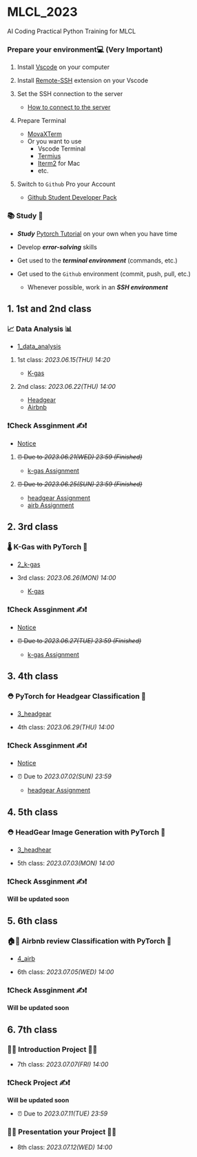 # MLCL_2023
AI Coding Practical Python Training for MLCL

### Prepare your environment💻 (__Very Important__)

1. Install [Vscode](https://code.visualstudio.com/) on your computer
2. Install [Remote-SSH](https://marketplace.visualstudio.com/items?itemName=ms-vscode-remote.remote-ssh) extension on your Vscode
3. Set the SSH connection to the server
    - [How to connect to the server](https://code.visualstudio.com/docs/remote/ssh)
4. Prepare Terminal
    - [MovaXTerm](https://mobaxterm.mobatek.net/)
    - Or you want to use
        - Vscode Terminal
        - [Termius](https://termius.com/)
        - [Iterm2](https://iterm2.com/) for Mac
        - etc.

5. Switch to `Github` Pro your Account
    - [Github Student Developer Pack](https://education.github.com/pack)
### 📚 Study 📖
 
- ***Study*** [Pytorch Tutorial](https://pytorch.org/tutorials/) on your own when you have time

- Develop ***error-solving*** skills

- Get used to the ***terminal environment*** (commands, etc.)

- Get used to the `Github` environment (commit, push, pull, etc.)
    - Whenever possible, work in an ***SSH environment***
## 1. 1st and 2nd class

### 📈 Data Analysis 📊

- [1_data_analysis](1_data_analysis)

1. 1st class: *2023.06.15(THU) 14:20*
    - [K-gas](1_data_analysis/data_analysis_k-gas.ipynb)

2. 2nd class: *2023.06.22(THU) 14:00*
    - [Headgear](1_data_analysis/data_analysis_headgear.ipynb)
    - [Airbnb](1_data_analysis/data_analysis_airb.ipynb)

### ❗Check Assginment ✍️❗

- [Notice](1_data_analysis/README.md)

1. ~~⏰ Due to *2023.06.21(WED) 23:59 (Finished)*~~
    - [k-gas Assignment](1_data_analysis/1_Assignment_k-gas.ipynb)

2. ~~⏰ Due to *2023.06.25(SUN) 23:59 (Finished)*~~
    - [headgear Assignment](1_data_analysis/1_Assignment_headgear.ipynb)
    - [airb Assignment](1_data_analysis/1_Assignment_airb.ipynb)

## 2. 3rd class

### 🌡️ K-Gas with PyTorch 🤖

- [2_k-gas](2_k-gas)

- 3rd class: *2023.06.26(MON) 14:00*
    - [K-gas](2_k-gas/k_gas.ipynb)

### ❗Check Assginment ✍️❗

- [Notice](2_k-gas/README.md)

- ~~⏰ Due to *2023.06.27(TUE) 23:59 (Finished)*~~
    - [k-gas Assignment](2_k-gas/Assginment/)

## 3. 4th class

### ⛑️ PyTorch for Headgear Classification 🤖

- [3_headgear](3_headgear/Assginment_classification/)

- 4th class: *2023.06.29(THU) 14:00*

### ❗Check Assginment ✍️❗

- [Notice](3_headgear/README.md)

- ⏰ Due to *2023.07.02(SUN) 23:59*
    - [headgear Assignment](3_headgear/Assginment_classification/)

## 4. 5th class

### ⛑️ HeadGear Image Generation with PyTorch 🤖

- [3_headhear](3_headgear/Assginment_generation/)

- 5th class: *2023.07.03(MON) 14:00*

### ❗Check Assginment ✍️❗

**Will be updated soon**


## 5. 6th class

### 🏠📝 Airbnb review Classification with PyTorch 🤖

- [4_airb](4_airb/Assginment/Assginment/)

- 6th class: *2023.07.05(WED) 14:00*

### ❗Check Assginment ✍️❗

**Will be updated soon**

## 6. 7th class

### 👨‍💻 Introduction Project 👩‍💻

- 7th class: *2023.07.07(FRI) 14:00*

### ❗Check Project ✍️❗

**Will be updated soon**

- ⏰ Due to *2023.07.11(TUE) 23:59*

### 🧑‍🏫 Presentation your Project 🧑‍🏫

- 8th class: *2023.07.12(WED) 14:00*